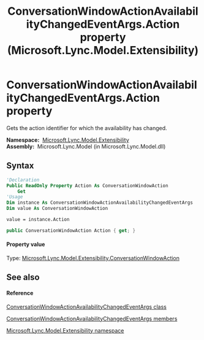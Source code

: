 ﻿---
title: ConversationWindowActionAvailabilityChangedEventArgs.Action property  (Microsoft.Lync.Model.Extensibility)
TOCTitle: 'Action property '
ms:assetid: P:Microsoft.Lync.Model.Extensibility.ConversationWindowActionAvailabilityChangedEventArgs.Action_DI_3_UC_OCS14MrefLyncWPF
ms:mtpsurl: https://msdn.microsoft.com/en-us/library/microsoft.lync.model.extensibility.conversationwindowactionavailabilitychangedeventargs.action_di_3_uc_ocs14mreflyncwpf(v=office.15)
ms:contentKeyID: 48600009
ms.date: 07/28/2014
mtps_version: v=office.15
f1_keywords:
- Microsoft.Lync.Model.Extensibility.ConversationWindowActionAvailabilityChangedEventArgs.Action
dev_langs:
- CSharp
- JScript
- VB
- other
---

# ConversationWindowActionAvailabilityChangedEventArgs.Action property

Gets the action identifier for which the availability has changed.

**Namespace:**  [Microsoft.Lync.Model.Extensibility](microsoft-lync-model-extensibility-namespace_2.md)  
**Assembly:**  Microsoft.Lync.Model (in Microsoft.Lync.Model.dll)

## Syntax

``` vb
'Declaration
Public ReadOnly Property Action As ConversationWindowAction
    Get
'Usage
Dim instance As ConversationWindowActionAvailabilityChangedEventArgs
Dim value As ConversationWindowAction

value = instance.Action
```

``` csharp
public ConversationWindowAction Action { get; }
```

#### Property value

Type: [Microsoft.Lync.Model.Extensibility.ConversationWindowAction](conversationwindowaction-enumeration-microsoft-lync-model-extensibility_2.md)  

## See also

#### Reference

[ConversationWindowActionAvailabilityChangedEventArgs class](conversationwindowactionavailabilitychangedeventargs-class-microsoft-lync-model-extensibility_2.md)

[ConversationWindowActionAvailabilityChangedEventArgs members](conversationwindowactionavailabilitychangedeventargs-members-microsoft-lync-model-extensibility_2.md)

[Microsoft.Lync.Model.Extensibility namespace](microsoft-lync-model-extensibility-namespace_2.md)

